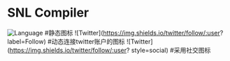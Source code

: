 # SNL Compiler
![Language](https://img.shields.io/badge/language-c++-brightgreen)  #静态图标
![Twitter](https://img.shields.io/twitter/follow/:user? label=Follow) #动态连接twitter账户的图标
![Twitter](https://img.shields.io/twitter/follow/:user? style=social) #采用社交图标
